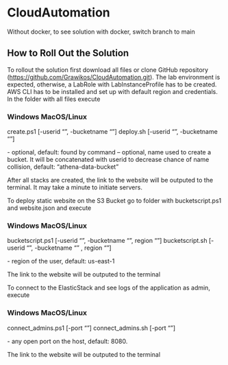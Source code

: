 # CloudAutomation 
Without docker, to see solution with docker, switch branch to main

## How to Roll Out the Solution 
To rollout the solution first download all files or clone GitHub repository (https://github.com/Grawikos/CloudAutomation.git). The lab environment is expected, otherwise, a LabRole with LabInstanceProfile has to be created. AWS CLI has to be installed and set up with default region and credentials. In the folder with all files execute 

### Windows	MacOS/Linux
create.ps1 [-userid “<account user id>”, -bucketname “<name>”] 	deploy.sh [-userid “<account user id>”, -bucketname “<name>”]

<account user id> - optional, default: found by command
<name> – optional, name used to create a bucket. It will be concatenated with userid to decrease chance of name collision, default: “athena-data-bucket”

After all stacks are created, the link to the website will be outputed to the terminal. It may take a minute to initiate servers.

To deploy static website on the S3 Bucket go to folder with bucketscript.ps1 and website.json and execute

### Windows	MacOS/Linux
bucketscript.ps1 [-userid “<account user id>”, -bucketname “<name>”, region “<region>”] 	bucketscript.sh [-userid “<account user id>”, -bucketname “<name>” , region “<region>”]

<region> - region of the user, default: us-east-1

The link to the website will be outputed to the terminal

To connect to the ElasticStack and see logs of the application as admin, execute
### Windows	MacOS/Linux
connect_admins.ps1 [-port “<local Port Number>”]	connect_admins.sh [-port “<local Port Number>”]

<local Port Number> - any open port on the host, default: 8080.

The link to the website will be outputed to the terminal
